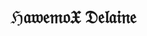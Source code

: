 # ℌ𝔞𝔴𝔢𝔪𝔬𝔛 𝔇𝔢𝔩𝔞𝔦𝔫𝔢

<!--
**HawemoX/HawemoX** is a ✨ _special_ ✨ repository because its `README.md` (this file) appears on your GitHub profile.

Here are some ideas to get you started:

- 🔭 I’m currently working on ...
- 🌱 I’m currently learning ...
- 👯 I’m looking to collaborate on ...
- 🤔 I’m looking for help with ...
- 💬 Ask me about ...
- 📫 How to reach me: ...
- 😄 Pronouns: ...
- ⚡ Fun fact: ...
-->
